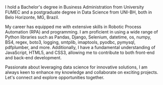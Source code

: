 I hold a Bachelor's degree in Business Administration from University FUMEC and a postgraduate degree in Data Science from UNI-BH, both in Belo Horizonte, MG, Brazil.

My career has equipped me with extensive skills in Robotic Process Automation (RPA) and programming. I am proficient in using a wide range of Python libraries such as Pandas, Django, Selenium, datetime, os, numpy, BS4, regex, boto3, logging, smtplib, imaptools, pyodbc, pymysql, pdfplumber, and more. Additionally, I have a fundamental understanding of JavaScript, HTML5, and CSS3, allowing me to contribute to both front-end and back-end development.

Passionate about leveraging data science for innovative solutions, I am always keen to enhance my knowledge and collaborate on exciting projects. Let's connect and explore opportunities together.
